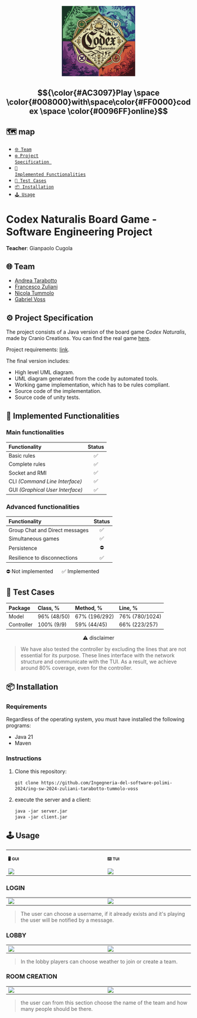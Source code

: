 
<div align="center">

<img src="https://github.com/Ingegneria-del-software-polimi-2024/ing-sw-2024-zuliani-tarabotto-tummolo-voss/blob/main/screenshots/cover.png?raw=true" alt="drawing" width="200"/>

<h2>  $${\color{#AC3097}Play \space \color{#008000}with\space\color{#FF0000}codex \space \color{#0096FF}online}$$ </h2>




</div>

## 🗺️ map 
- [<code>🌐 Team</code>](#-team)
- [<code>⚙️ Project Specification </code>](#%EF%B8%8F-project-specification)
- [<code>🚦️ Implemented Functionalities</code>](#%EF%B8%8F-implemented-functionalities)
- [<code>📝 Test Cases</code>](#-test-cases)
- [<code>📦 Installation</code>](#-installation)
- [<code>🕹 Usage</code>](#-usage)

# Codex Naturalis Board Game - Software Engineering Project

**Teacher**: Gianpaolo Cugola

## 🌐 Team
* [Andrea Tarabotto](https://github.com/andrea-809)
* [Francesco Zuliani](https://github.com/francescomartino2002)
* [Nicola Tummolo](https://github.com/NTum07)
* [Gabriel Voss](https://github.com/voss01)

## ⚙️ Project Specification

The project consists of a Java version of the board game *Codex Naturalis*, made by Cranio Creations. You can find the real game [here](https://www.craniocreations.it/prodotto/codex-naturalis).

Project requirements: [link](https://github.com/Ingegneria-del-software-polimi-2024/ing-sw-2024-zuliani-tarabotto-tummolo-voss/blob/main/requirements.pdf?raw=true).

The final version includes:
* High level UML diagram.
* UML diagram generated from the code by automated tools.
* Working game implementation, which has to be rules compliant.
* Source code of the implementation.
* Source code of unity tests.

## 🚦️ Implemented Functionalities

### Main functionalities
| Functionality                    | Status |
|:---------------------------------|:------:|
| Basic rules                      |   ✅    |
| Complete rules                   |   ✅    |
| Socket and RMI                           |   ✅    |
| CLI _(Command Line Interface)_   |   ✅    |
| GUI _(Graphical User Interface)_ |   ✅    |

### Advanced functionalities
| Functionality                | Status |
|:-----------------------------|:------:|
| Group Chat and Direct messages         |   ✅      |
| Simultaneous games           |   ✅    |
| Persistence                  | ⛔      |
| Resilience to disconnections |   ✅     |

⛔ Not implemented &nbsp;&nbsp;&nbsp;&nbsp; ✅ Implemented

## 📝 Test Cases
| Package    | Class, %     | Method, %     | Line, %       |
|:-----------|:-------------|:--------------|:--------------|
| Model      | 96% (48/50) | 67% (196/292) | 76% (780/1024) |
| Controller | 100% (9/9)   | 59% (44/45)   | 66% (223/257) |

<p align="center">⚠️ disclaimer </p>

> We have also tested the controller by excluding the lines that are not essential for its purpose. These lines interface with the network structure and communicate with the TUI. As a result, we achieve around 80% coverage, even for the controller.
## 📦 Installation

### Requirements

Regardless of the operating system, you must have installed the following programs:
- Java 21
- Maven


### Instructions
1. Clone this repository:
    ```shell
   git clone https://github.com/Ingegneria-del-software-polimi-2024/ing-sw-2024-zuliani-tarabotto-tummolo-voss
   ```


2. execute the server and a client:
    ```shell
    java -jar server.jar
    java -jar client.jar
    ```
## 🕹 Usage
<div class="table-devenvironment">
  <table style="font-size: 11px">
  <tr>
  <td valign="top" width="50%">
  
  #### 🖥️ GUI
  
<img src="https://github.com/Ingegneria-del-software-polimi-2024/ing-sw-2024-zuliani-tarabotto-tummolo-voss/blob/main/screenshots/GUI_gameBoard.png?raw=true" width="260" align="right" />
  
  </td>
  <td valign="top" width="50%">
  
  #### ⌨️ TUI
  
<img src="https://github.com/Ingegneria-del-software-polimi-2024/ing-sw-2024-zuliani-tarabotto-tummolo-voss/blob/main/screenshots/TUI_gameBoard.png?raw=true" width="260" align="right" />
  



  </td>
  </tr>
  </table>
</div>

### LOGIN
<div class="table-devenvironment">
  <table style="font-size: 11px">
  <tr>
  <td valign="top" width="50%">
<img src="https://github.com/Ingegneria-del-software-polimi-2024/ing-sw-2024-zuliani-tarabotto-tummolo-voss/blob/main/screenshots/Welcome.png?raw=true" width="260" align="right" />

  </td>
  <td valign="top" width="50%"> 
<img src="https://github.com/Ingegneria-del-software-polimi-2024/ing-sw-2024-zuliani-tarabotto-tummolo-voss/blob/main/screenshots/lobby.jpg?raw=true" width="260" align="right" />




  </td>
  </tr>
  </table>
</div>


> The user can choose a username, if it already exists and it's playing the user will be notified by a message.

### LOBBY
<div class="table-devenvironment">
  <table style="font-size: 11px">
  <tr>
  <td valign="top" width="50%">
<img src="https://github.com/Ingegneria-del-software-polimi-2024/ing-sw-2024-zuliani-tarabotto-tummolo-voss/blob/main/screenshots/lobby.png?raw=true" width="260" align="right" />

  </td>
  <td valign="top" width="50%"> 
<img src="https://github.com/Ingegneria-del-software-polimi-2024/ing-sw-2024-zuliani-tarabotto-tummolo-voss/blob/main/screenshots/logintui.jpg?raw=true" width="260" align="right" />




  </td>
  </tr>
  </table>
</div>

> In the lobby players can choose weather to join or create a team.

### ROOM CREATION
<div class="table-devenvironment">
  <table style="font-size: 11px">
  <tr>
  <td valign="top" width="50%">
<img src="https://github.com/Ingegneria-del-software-polimi-2024/ing-sw-2024-zuliani-tarabotto-tummolo-voss/blob/main/screenshots/game_creation.png?raw=true" width="260" align="right" />

  </td>
  <td valign="top" width="50%"> 
<img src="https://github.com/Ingegneria-del-software-polimi-2024/ing-sw-2024-zuliani-tarabotto-tummolo-voss/blob/main/screenshots/room.jpg?raw=true" width="260" align="right" />




  </td>
  </tr>
  </table>
</div>


> the user can from this section choose the name of the team and how many people should be there. 
